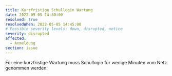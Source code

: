```yaml
---
title: Kurzfristige Schullogin Wartung
date: 2022-05-05 14:30:00 
resolved: true
resolvedWhen: 2022-05-05 14:45:00
# Possible severity levels: down, disrupted, notice
severity: disrupted
affected:
  - Anmeldung
section: issue
---
```


Für eine kurzfristige Wartung muss Schullogin für wenige Minuten vom Netz genommen werden.
